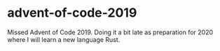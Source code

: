 # advent-of-code-2019
Missed Advent of Code 2019. Doing it a bit late as preparation for 2020 where I will learn a new language Rust.
